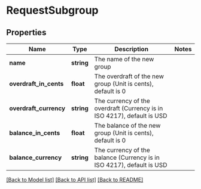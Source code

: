 # RequestSubgroup

## Properties
Name | Type | Description | Notes
------------ | ------------- | ------------- | -------------
**name** | **string** | The name of the new group | 
**overdraft_in_cents** | **float** | The overdraft of the new group (Unit is cents), default is 0 | 
**overdraft_currency** | **string** | The currency of the overdraft (Currency is in ISO 4217), default is USD | 
**balance_in_cents** | **float** | The balance of the new group (Unit is cents), default is 0 | 
**balance_currency** | **string** | The currency of the balance (Currency is in ISO 4217), default is USD | 

[[Back to Model list]](../../README.md#documentation-for-models) [[Back to API list]](../../README.md#documentation-for-api-endpoints) [[Back to README]](../../README.md)

